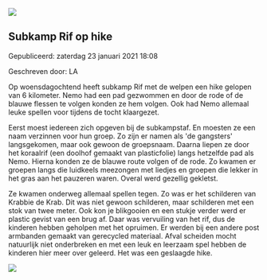 


![](https://nawaka.scouting.nl/images/articles/38804724_1911035782313824_8005527072162185216_o.jpg)


Subkamp Rif op hike
--------------------





 Gepubliceerd: zaterdag 23 januari 2021 18:08
   

 Geschreven door: LA
   




 Op woensdagochtend heeft subkamp Rif met de welpen een hike gelopen van 6 kilometer. Nemo had een pad gezwommen en door de rode of de blauwe flessen te volgen konden ze hem volgen. Ook had Nemo allemaal leuke spellen voor tijdens de tocht klaargezet.
 



 Eerst moest iedereen zich opgeven bij de subkampstaf. En moesten ze een naam verzinnen voor hun groep. Zo zijn er namen als 'de gangsters' langsgekomen, maar ook gewoon de groepsnaam. Daarna liepen ze door het koraalrif (een doolhof gemaakt van plasticfolie) langs hetzelfde pad als Nemo. Hierna konden ze de blauwe route volgen of de rode. Zo kwamen er groepen langs die luidkeels meezongen met liedjes en groepen die lekker in het gras aan het pauzeren waren. Overal werd gezellig gekletst.
 



 Ze kwamen onderweg allemaal spellen tegen. Zo was er het schilderen van Krabbie de Krab. Dit was niet gewoon schilderen, maar schilderen met een stok van twee meter. Ook kon je blikgooien en een stukje verder werd er plastic gevist van een brug af. Daar was vervuiling van het rif, dus de kinderen hebben geholpen met het opruimen. Er werden bij een andere post armbanden gemaakt van gerecycled materiaal. Afval scheiden mocht natuurlijk niet onderbreken en met een leuk en leerzaam spel hebben de kinderen hier meer over geleerd. Het was een geslaagde hike.
 






![](https://nawaka.scouting.nl/images/articles/38870695_1911036085647127_3609132950941073408_o.jpg)




